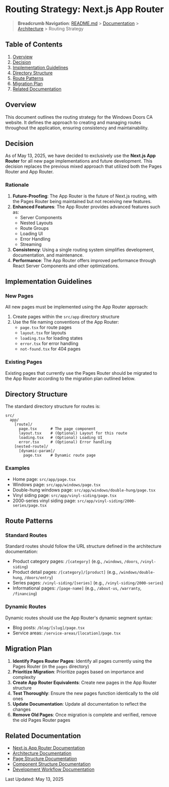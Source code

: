 # Routing Strategy: Next.js App Router

> **Breadcrumb Navigation**: [README.md](../../README.md) > [Documentation](../index.md) > [Architecture](./index.md) > Routing Strategy

## Table of Contents

1. [Overview](#overview)
2. [Decision](#decision)
3. [Implementation Guidelines](#implementation-guidelines)
4. [Directory Structure](#directory-structure)
5. [Route Patterns](#route-patterns)
6. [Migration Plan](#migration-plan)
7. [Related Documentation](#related-documentation)

## Overview

This document outlines the routing strategy for the Windows Doors CA website. It defines the approach to creating and managing routes throughout the application, ensuring consistency and maintainability.

## Decision

As of May 13, 2025, we have decided to exclusively use the **Next.js App Router** for all new page implementations and future development. This decision replaces the previous mixed approach that utilized both the Pages Router and App Router.

### Rationale

1. **Future-Proofing**: The App Router is the future of Next.js routing, with the Pages Router being maintained but not receiving new features.
2. **Enhanced Features**: The App Router provides advanced features such as:
   - Server Components
   - Nested Layouts
   - Route Groups
   - Loading UI
   - Error Handling
   - Streaming
3. **Consistency**: Using a single routing system simplifies development, documentation, and maintenance.
4. **Performance**: The App Router offers improved performance through React Server Components and other optimizations.

## Implementation Guidelines

### New Pages

All new pages must be implemented using the App Router approach:

1. Create pages within the `src/app` directory structure
2. Use the file naming conventions of the App Router:
   - `page.tsx` for route pages
   - `layout.tsx` for layouts
   - `loading.tsx` for loading states
   - `error.tsx` for error handling
   - `not-found.tsx` for 404 pages

### Existing Pages

Existing pages that currently use the Pages Router should be migrated to the App Router according to the migration plan outlined below.

## Directory Structure

The standard directory structure for routes is:

```
src/
  app/
    [route]/
      page.tsx      # The page component
      layout.tsx    # (Optional) Layout for this route
      loading.tsx   # (Optional) Loading UI
      error.tsx     # (Optional) Error handling
    [nested-route]/
      [dynamic-param]/
        page.tsx    # Dynamic route page
```

### Examples

- Home page: `src/app/page.tsx`
- Windows page: `src/app/windows/page.tsx`
- Double-hung windows page: `src/app/windows/double-hung/page.tsx`
- Vinyl siding page: `src/app/vinyl-siding/page.tsx`
- 2000-series vinyl siding page: `src/app/vinyl-siding/2000-series/page.tsx`

## Route Patterns

### Standard Routes

Standard routes should follow the URL structure defined in the architecture documentation:

- Product category pages: `/[category]` (e.g., `/windows`, `/doors`, `/vinyl-siding`)
- Product detail pages: `/[category]/[product]` (e.g., `/windows/double-hung`, `/doors/entry`)
- Series pages: `/vinyl-siding/[series]` (e.g., `/vinyl-siding/2000-series`)
- Informational pages: `/[page-name]` (e.g., `/about-us`, `/warranty`, `/financing`)

### Dynamic Routes

Dynamic routes should use the App Router's dynamic segment syntax:

- Blog posts: `/blog/[slug]/page.tsx`
- Service areas: `/service-areas/[location]/page.tsx`

## Migration Plan

1. **Identify Pages Router Pages**: Identify all pages currently using the Pages Router (in the `pages` directory)
2. **Prioritize Migration**: Prioritize pages based on importance and complexity
3. **Create App Router Equivalents**: Create new pages in the App Router structure
4. **Test Thoroughly**: Ensure the new pages function identically to the old ones
5. **Update Documentation**: Update all documentation to reflect the changes
6. **Remove Old Pages**: Once migration is complete and verified, remove the old Pages Router pages

## Related Documentation

- [Next.js App Router Documentation](https://nextjs.org/docs/app)
- [Architecture Documentation](./architecture-documentation.md)
- [Page Structure Documentation](./page-structure.md)
- [Component Structure Documentation](./component-structure.md)
- [Development Workflow Documentation](../processes/development-workflow.md)

Last Updated: May 13, 2025
